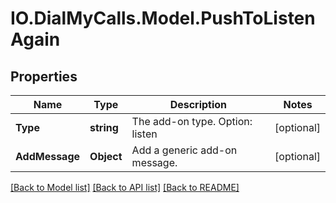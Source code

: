 # IO.DialMyCalls.Model.PushToListenAgain
## Properties

Name | Type | Description | Notes
------------ | ------------- | ------------- | -------------
**Type** | **string** | The add-on type. Option: listen | [optional] 
**AddMessage** | **Object** | Add a generic add-on message. | [optional] 

[[Back to Model list]](../README.md#documentation-for-models) [[Back to API list]](../README.md#documentation-for-api-endpoints) [[Back to README]](../README.md)


